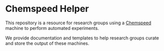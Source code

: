 # Chemspeed Helper

This repository is a resource for research groups using a [Chemspeed](https://www.chemspeed.com/) machine to perform automated experiments. 

We provide documentation and templates to help research groups curate and store the output of these machines. 
